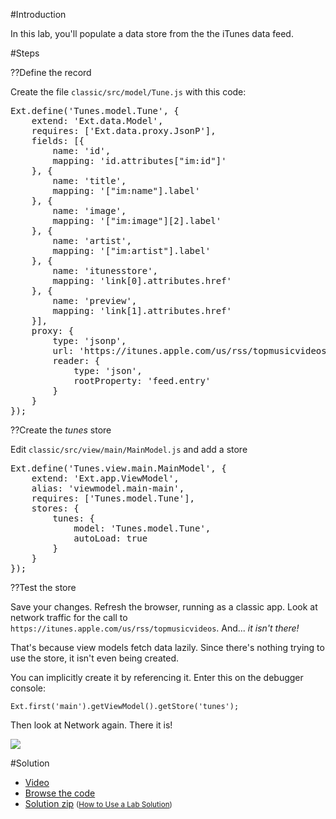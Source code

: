 #Introduction

In this lab, you'll populate a data store from the the iTunes data feed.

#Steps

??Define the record

Create the file `classic/src/model/Tune.js` with this code:

<pre class="runnable readonly">
Ext.define('Tunes.model.Tune', {
    extend: 'Ext.data.Model',
    requires: ['Ext.data.proxy.JsonP'],
    fields: [{
        name: 'id',
        mapping: 'id.attributes["im:id"]'
    }, {
        name: 'title',
        mapping: '["im:name"].label'
    }, {
        name: 'image',
        mapping: '["im:image"][2].label'
    }, {
        name: 'artist',
        mapping: '["im:artist"].label'
    }, {
        name: 'itunesstore',
        mapping: 'link[0].attributes.href'
    }, {
        name: 'preview',
        mapping: 'link[1].attributes.href'
    }],
    proxy: {
        type: 'jsonp',
        url: 'https://itunes.apple.com/us/rss/topmusicvideos/limit=50/json',
        reader: {
            type: 'json',
            rootProperty: 'feed.entry'
        }
    }
});
</pre>

??Create the *tunes* store

Edit `classic/src/view/main/MainModel.js` and add a store

<pre class="runnable readonly 260">
Ext.define('Tunes.view.main.MainModel', {
    extend: 'Ext.app.ViewModel',
    alias: 'viewmodel.main-main',
    requires: ['Tunes.model.Tune'],
    stores: {
        tunes: {
            model: 'Tunes.model.Tune',
            autoLoad: true
        }
    }
});
</pre>

??Test the store

Save your changes. Refresh the browser, running as a classic app. Look at network traffic for the call to `https://itunes.apple.com/us/rss/topmusicvideos`.
And... *it isn't there!*

That's because view models fetch data lazily. Since there's nothing trying to use the store, it isn't even being created.

You can implicitly create it by referencing it. Enter this on the debugger console:

    Ext.first('main').getViewModel().getStore('tunes');
    
Then look at Network again. There it is!

<img src="resources/images/itunes/TunesNetworkTraffic.jpg">

#Solution

- <a href="resources/videoviewer/video.html?id=153549264" target="videoviewer">Video</a>
- <a href="resources/student/labsolutions/tunes-fetch-data" target="source">Browse the code</a>
- <a href="resources/student/labsolutions/tunes-fetch-data.zip">Solution zip</a> <small>(<a href="#2016-02-24_17-26_13-021_Z">How to Use a Lab Solution</a>)</small>


